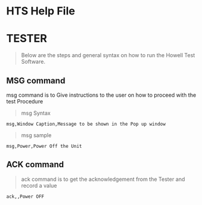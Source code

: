# HTS Help File

TESTER
======
> Below are the steps and general syntax on how to run the Howell Test Software. 


MSG command
------
msg command is to Give instructions to the user on how to proceed with the test Procedure

> msg Syntax
```
msg,Window Caption,Message to be shown in the Pop up window
```
>msg sample
```
msg,Power,Power Off the Unit
```
ACK command
------
> ack command is to get the acknowledgement from the Tester and record a value
```
ack,,Power OFF
```
